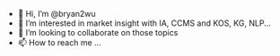 - 👋 Hi, I’m @bryan2wu
- 👀 I’m interested in market insight with IA, CCMS and KOS, KG, NLP...
- 💞️ I’m looking to collaborate on those topics
- 📫 How to reach me ...

<!---
bryan2wu/bryan2wu is a ✨ special ✨ repository because its `README.md` (this file) appears on your GitHub profile.
You can click the Preview link to take a look at your changes.
--->
